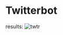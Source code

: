 # Twitterbot

results:
![twtr](https://github.com/ShahindaAnwer/Twitterbot/assets/62629426/e7e6e64a-b528-40ca-b4e6-0782ad035a6b)
